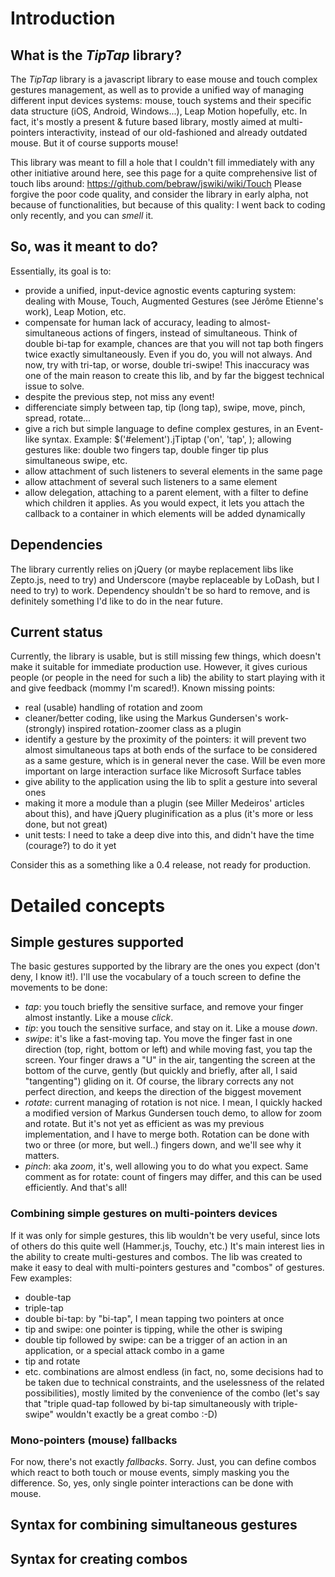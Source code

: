 # Introduction
## What is the _TipTap_ library?

The _TipTap_ library is a javascript library to ease mouse and touch complex gestures management, as well as to provide a
unified way of managing different input devices systems: mouse, touch systems and their specific data structure (iOS,
Android, Windows...), Leap Motion hopefully, etc. In fact, it's mostly a present & future based library, mostly aimed at
multi-pointers interactivity, instead of our old-fashioned and already outdated mouse. But it of course supports mouse!

This library was meant to fill a hole that I couldn't fill immediately with any other initiative around here,
see this page for a quite comprehensive list of touch libs around: https://github.com/bebraw/jswiki/wiki/Touch
Please forgive the poor code quality, and consider the library in early alpha, not because of functionalities, but
because of this quality: I went back to coding only recently, and you can _smell_ it.  

## So, was it meant to do?
Essentially, its goal is to:
* provide a unified, input-device agnostic events capturing system: dealing with Mouse, Touch, Augmented Gestures
	(see Jérôme Etienne's work), Leap Motion, etc.
* compensate for human lack of accuracy, leading to almost-simultaneous actions of fingers, instead of simultaneous.
	Think of double bi-tap for example, chances are that you will not tap both fingers twice exactly simultaneously.
	Even if you do, you will not always. And now, try with tri-tap, or worse, double tri-swipe! This inaccuracy was one of
	the main reason to create this lib, and by far the biggest technical issue to solve.
* despite the previous step, not miss any event! 
* differenciate simply between tap, tip (long tap), swipe, move, pinch, spread, rotate...
* give a rich but simple language to define complex gestures, in an Event-like syntax. Example:
	$('#element').jTiptap ('on', 'tap', <callback>);
	allowing gestures like: double two fingers tap, double finger tip plus simultaneous swipe, etc.
* allow attachment of such listeners to several elements in the same page
* allow attachment of several such listeners to a same element
* allow delegation, attaching to a parent element, with a filter to define which children it applies. As you would expect,
	it lets you attach the callback to a container in which elements will be added dynamically

## Dependencies
The library currently relies on jQuery (or maybe replacement libs like Zepto.js, need to try) and Underscore (maybe
replaceable by LoDash, but I need to try) to work. Dependency shouldn't be so hard to remove, and is definitely something
I'd like to do in the near future.

## Current status
Currently, the library is usable, but is still missing few things, which doesn't make it suitable for immediate production
use. However, it gives curious people (or people in the need for such a lib) the ability to start playing with it and give
feedback (mommy I'm scared!). Known missing points:
* real (usable) handling of rotation and zoom
* cleaner/better coding, like using the Markus Gundersen's work-(strongly) inspired rotation-zoomer class as a plugin
* identify a gesture by the proximity of the pointers: it will prevent two almost simultaneous taps at both ends of the
	surface to be considered as a same gesture, which is in general never the case. Will be even more important on large
	interaction surface like Microsoft Surface tables
* give ability to the application using the lib to split a gesture into several ones
* making it more a module than a plugin (see Miller Medeiros' articles about this), and have jQuery pluginification as
	a plus (it's more or less done, but not great)
* unit tests: I need to take a deep dive into this, and didn't have the time (courage?) to do it yet

Consider this as a something like a 0.4 release, not ready for production.

# Detailed concepts
## Simple gestures supported
The basic gestures supported by the library are the ones you expect (don't deny, I know it!). I'll use the vocabulary of
a touch screen to define the movements to be done:
- _tap_: you touch briefly the sensitive surface, and remove your finger almost instantly. Like a mouse _click_.
- _tip_: you touch the sensitive surface, and stay on it. Like a mouse _down_.
- _swipe_: it's like a fast-moving tap. You move the finger fast in one direction (top, right, bottom or left) and while
	moving fast, you tap the screen. Your finger draws a "U" in the air, tangenting the screen at the bottom of the curve,
	gently (but quickly and briefly, after all, I said "tangenting") gliding on it. Of course, the library corrects any not
	perfect direction, and keeps the direction of the biggest movement
- _rotate_: current managing of rotation is not nice. I mean, I quickly hacked a modified version of Markus Gundersen
	touch demo, to allow for zoom and rotate. But it's not yet as efficient as was my previous implementation, and I have
	to merge both. Rotation can be done with two or three (or more, but well..) fingers down, and we'll see why it matters.
- _pinch_: aka _zoom_, it's, well allowing you to do what you expect. Same comment as for rotate: count of fingers may
	differ, and this can be used efficiently.
And that's all!

### Combining simple gestures on multi-pointers devices
If it was only for simple gestures, this lib wouldn't be very useful, since lots of others do this quite well (Hammer.js,
Touchy, etc.) It's main interest lies in the ability to create multi-gestures and combos. The lib was created to make it
easy to deal with multi-pointers gestures and "combos" of gestures. Few examples:
- double-tap
- triple-tap
- double bi-tap: by "bi-tap", I mean tapping two pointers at once
- tip and swipe: one pointer is tipping, while the other is swiping
- double tip followed by swipe: can be a trigger of an action in an application, or a special attack combo in a game
- tip and rotate
- etc. combinations are almost endless (in fact, no, some decisions had to be taken due to technical constraints, and
	the uselessness of the related possibilities), mostly limited by the convenience of the combo (let's say that "triple
quad-tap followed by bi-tap simultaneously with triple-swipe" wouldn't exactly be a great combo :-D)

### Mono-pointers (mouse) fallbacks
For now, there's not exactly _fallbacks_. Sorry. Just, you can define combos which react to both touch or mouse events,
simply masking you the difference. So, yes, only single pointer interactions can be done with mouse.

## Syntax for combining simultaneous gestures


## Syntax for creating combos
